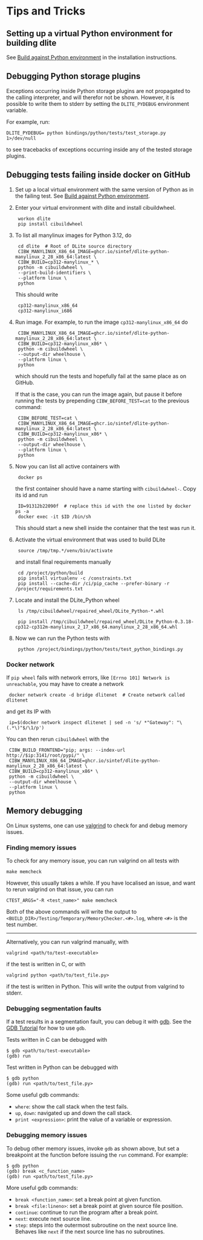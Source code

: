 Tips and Tricks
===============

Setting up a virtual Python environment for building dlite
----------------------------------------------------------
See [Build against Python environment] in the installation instructions.


Debugging Python storage plugins
--------------------------------
Exceptions occurring inside Python storage plugins are not propagated to the calling interpreter, and will therefor not be shown.
However, it is possible to write them to stderr by setting the `DLITE_PYDEBUG` environment variable.

For example, run:

    DLITE_PYDEBUG= python bindings/python/tests/test_storage.py 1>/dev/null

to see tracebacks of exceptions occurring inside any of the tested storage plugins.


Debugging tests failing inside docker on GitHub
-----------------------------------------------
1. Set up a local virtual environment with the same version of Python as in the failing test.
   See [Build against Python environment].
2. Enter your virtual environment with dlite and install cibuildwheel.

        workon dlite
        pip install cibuildwheel

3. To list all manylinux images for Python 3.12, do

        cd dlite  # Root of DLite source directory
        CIBW_MANYLINUX_X86_64_IMAGE=ghcr.io/sintef/dlite-python-manylinux_2_28_x86_64:latest \
        CIBW_BUILD=cp312-manylinux_* \
        python -m cibuildwheel \
        --print-build-identifiers \
        --platform linux \
        python

   This should write

        cp312-manylinux_x86_64
        cp312-manylinux_i686

4. Run image.  For example, to run the image `cp312-manylinux_x86_64` do

        CIBW_MANYLINUX_X86_64_IMAGE=ghcr.io/sintef/dlite-python-manylinux_2_28_x86_64:latest \
        CIBW_BUILD=cp312-manylinux_x86* \
        python -m cibuildwheel \
        --output-dir wheelhouse \
        --platform linux \
        python

   which should run the tests and hopefully fail at the same place as on
   GitHub.

   If that is the case, you can run the image again, but pause
   it before running the tests by prepending `CIBW_BEFORE_TEST=cat` to
   the previous command:

        CIBW_BEFORE_TEST=cat \
        CIBW_MANYLINUX_X86_64_IMAGE=ghcr.io/sintef/dlite-python-manylinux_2_28_x86_64:latest \
        CIBW_BUILD=cp312-manylinux_x86* \
        python -m cibuildwheel \
        --output-dir wheelhouse \
        --platform linux \
        python


5. Now you can list all active containers with

        docker ps

    the first container should have a name starting with `cibuildwheel-`.
    Copy its id and run

        ID=91312b22090f  # replace this id with the one listed by docker ps -a
        docker exec -it $ID /bin/sh

    This should start a new shell inside the container that the test was run it.


6. Activate the virtual environment that was used to build DLite

        source /tmp/tmp.*/venv/bin/activate

   and install final requirements manually

        cd /project/python/build
        pip install virtualenv -c /constraints.txt
        pip install --cache-dir /ci/pip_cache --prefer-binary -r /project/requirements.txt

7. Locate and install the DLite_Python wheel

        ls /tmp/cibuildwheel/repaired_wheel/DLite_Python-*.whl

        pip install /tmp/cibuildwheel/repaired_wheel/DLite_Python-0.3.18-cp312-cp312m-manylinux_2_17_x86_64.manylinux_2_28_x86_64.whl

8. Now we can run the Python tests with

        python /project/bindings/python/tests/test_python_bindings.py


### Docker network
If `pip wheel` fails with network errors, like `[Errno 101] Network is unreachable`, you may have to create a network

     docker network create -d bridge dlitenet  # Create network called dlitenet

and get its IP with

     ip=$(docker network inspect dlitenet | sed -n 's/ *"Gateway": "\(.*\)"$/\1/p')

You can then rerun `cibuildwheel` with the

     CIBW_BUILD_FRONTEND="pip; args: --index-url http://$ip:3141/root/pypi/" \
     CIBW_MANYLINUX_X86_64_IMAGE=ghcr.io/sintef/dlite-python-manylinux_2_28_x86_64:latest \
     CIBW_BUILD=cp312-manylinux_x86* \
     python -m cibuildwheel \
     --output-dir wheelhouse \
     --platform linux \
     python



Memory debugging
----------------
On Linux systems, one can use [valgrind] to check for and debug memory issues.


### Finding memory issues
To check for any memory issue, you can run valgrind on all tests with

    make memcheck

However, this usually takes a while. If you have localised an issue, and want
to rerun valgrind on that issue, you can run

    CTEST_ARGS="-R <test_name>" make memcheck

Both of the above commands will write the output to `<BUILD_DIR>/Testing/Temporary/MemoryChecker.<#>.log`, where `<#>` is the test number.

---

Alternatively, you can run valgrind manually, with

    valgrind <path/to/test-executable>

if the test is written in C, or with

    valgrind python <path/to/test_file.py>

if the test is written in Python.
This will write the output from valgrind to stderr.


### Debugging segmentation faults
If a test results in a segmentation fault, you can debug it with [gdb].
See the [GDB Tutorial] for how to use `gdb`.

Tests written in C can be debugged with

    $ gdb <path/to/test-executable>
    (gdb) run

Test written in Python can be debugged with

    $ gdb python
    (gdb) run <path/to/test_file.py>

Some useful gdb commands:
- `where`: show the call stack when the test fails.
- `up`, `down`: navigated up and down the call stack.
- `print <expression>`: print the value of a variable or expression.


### Debugging memory issues
To debug other memory issues, invoke `gdb` as shown above, but set a breakpoint
at the function before issuing the `run` command.  For example:

    $ gdb python
    (gdb) break <c_function_name>
    (gdb) run <path/to/test_file.py>

More useful gdb commands:
- `break <function_name>`: set a break point at given function.
- `break <file:lineno>`: set a break point at given source file position.
- `continue`: continue to run the program after a break point.
- `next`: execute next source line.
- `step`: steps into the outermost subroutine on the next source line.
  Behaves like `next` if the next source line has no subroutines.


[virtualenvwrapper]: https://pypi.org/project/virtualenvwrapper/
[Build against Python environment]: https://sintef.github.io/dlite/getting_started/build/build_against_python_env.html#build-against-python-environment
[valgrind]: http://valgrind.org/
[gdb]: https://sourceware.org/gdb/
[GDB Tutorial]: https://www.gdbtutorial.com/
